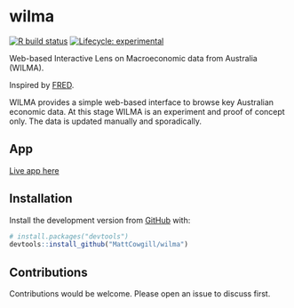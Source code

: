 
<!-- README.md is generated from README.Rmd. Please edit that file -->

# wilma

<!-- badges: start -->

[![R build
status](https://github.com/MattCowgill/wilma/workflows/R-CMD-check/badge.svg)](https://github.com/MattCowgill/wilma/actions)
[![Lifecycle:
experimental](https://img.shields.io/badge/lifecycle-experimental-orange.svg)](https://www.tidyverse.org/lifecycle/#experimental)
<!-- badges: end -->

Web-based Interactive Lens on Macroeconomic data from Australia (WILMA).

Inspired by [FRED](https://fred.stlouisfed.org).

WILMA provides a simple web-based interface to browse key Australian
economic data. At this stage WILMA is an experiment and proof of concept
only. The data is updated manually and sporadically.

## App

[Live app here](https://mattcowgill.shinyapps.io/wilma/)

## Installation

Install the development version from [GitHub](https://github.com/) with:

``` r
# install.packages("devtools")
devtools::install_github("MattCowgill/wilma")
```

## Contributions

Contributions would be welcome. Please open an issue to discuss first.
